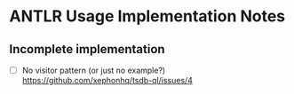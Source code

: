 # ANTLR Usage Implementation Notes

## Incomplete implementation

- [ ] No visitor pattern (or just no example?) https://github.com/xephonhq/tsdb-ql/issues/4
